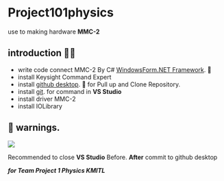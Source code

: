 # Project101physics
use to making hardware **MMC-2**

## introduction :memo::speech_balloon:
- write code connect MMC-2 By C# [WindowsForm.NET Framework](https://learn.microsoft.com/en-us/dotnet/desktop/winforms/overview/?view=netdesktop-8.0). :art:
- install Keysight Command Expert
- install [github desktop](https://desktop.github.com/). :rocket: for Pull up and Clone Repository. 
- install [git](https://git-scm.com/). for command in **VS Studio**
- install driver MMC-2
- install IOLibrary

## :rotating_light: warnings.
![](https://drive.google.com/file/d/1_CCdxl9oF-Ik5IHDfBWOeKXlhD-dabuU/view?usp=sharing)

Recommended to close **VS Studio** Before.
**After** commit to github desktop

***for Team Project 1 Physics KMITL***
